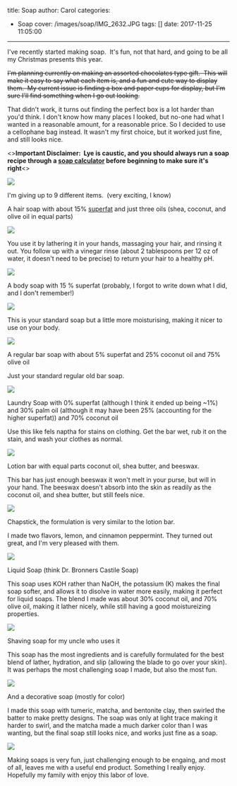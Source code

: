 title: Soap
author: Carol
categories:
  - Soap
cover: /images/soap/IMG_2632.JPG
tags: []
date: 2017-11-25 11:05:00
---
I've recently started making soap.  It's fun, not that hard, and going to be all my Christmas presents this year.

~~I'm planning currently on making an assorted chocolates type gift.  This will make it easy to say what each item is, and a fun and cute way to display them.  My current issue is finding a box and paper cups for display, but I'm sure I'll find something when I go out looking.~~

That didn't work, it turns out finding the perfect box is a lot harder than you'd think.  I don't know how many places I looked, but no-one had what I wanted in a reasonable amount, for a reasonable price.  So I decided to use a cellophane bag instead.  It wasn't my first choice, but it worked just fine, and still looks nice.  

<>**Important Disclaimer:  Lye is caustic, and you should always run a soap recipe through a [soap calculator] before beginning to make sure it's right**<>

![](/images/soap/IMG_2631.JPG)

I'm giving up to 9 different items.  (very exciting, I know)

A hair soap with about 15% [superfat] and just three oils (shea, coconut, and olive oil in equal parts)

![](/images/soap/IMG_2634.JPG)

You use it by lathering it in your hands, massaging your hair, and rinsing it out.  You follow up with a vinegar rinse (about 2 tablespoons per 12 oz of water, it doesn't need to be precise) to return your hair to a healthy pH.  

![](/images/soap/IMG_2633.JPG)

A body soap with 15 % superfat (probably, I forgot to write down what I did, and I don't remember!)

![](/images/soap/IMG_2635.JPG)

This is your standard soap but a little more moisturising, making it nicer to use on your body.  

![](/images/soap/IMG_2636.JPG)

A regular bar soap with about 5% superfat and 25% coconut oil and 75% olive oil

Just your standard regular old bar soap.  

![](/images/soap/IMG_2626.JPG)

Laundry Soap with 0% superfat (although I think it ended up being ~1%) and 30% palm oil (although it may have been 25% (accounting for the higher superfat)) and 70% coconut oil

Use this like fels naptha for stains on clothing.  Get the bar wet, rub it on the stain, and wash your clothes as normal.  

![](/images/soap/IMG_2624.JPG)

Lotion bar with equal parts coconut oil, shea butter, and beeswax.

This bar has just enough beeswax it won't melt in your purse, but will in your hand.  The beeswax doesn't absorb into the skin as readily as the coconut oil, and shea butter, but still feels nice.  

![](/images/soap/IMG_26XX.JPG)

Chapstick, the formulation is very similar to the lotion bar.  

I made two flavors, lemon, and cinnamon peppermint.  They turned out great, and I'm very pleased with them.  

![](/images/soap/IMG_26XX.JPG)

Liquid Soap (think Dr. Bronners Castile Soap)

This soap uses KOH rather than NaOH, the potassium (K) makes the final soap softer, and allows it to disolve in water more easily, making it perfect for liquid soaps.  The blend I made was about 30% coconut oil, and 70% olive oil, making it lather nicely, while still having a good moistureizing properties.  

![](/images/soap/IMG_26XX.JPG)

Shaving soap for my uncle who uses it

This soap has the most ingredients and is carefully formulated for the best blend of lather, hydration, and slip (allowing the blade to go over your skin).  It was perhaps the most challenging soap I made, but also the most fun. 

![](/images/soap/IMG_26XX.JPG)

And a decorative soap (mostly for color)

I made this soap with tumeric, matcha, and bentonite clay, then swirled the batter to make pretty designs.  The soap was only at light trace making it harder to swirl, and the matcha made a much darker color than I was wanting, but the final soap still looks nice, and works just fine as a soap.  

![](/images/soap/IMG_2625.JPG)


Making soaps is very fun, just challenging enough to be engaing, and most of all, leaves me with a useful end product.  Something I really enjoy.  Hopefully my family with enjoy this labor of love.  


[soap calculator]: soapcalc.net
[superfat]: https://www.soapqueen.com/bath-and-body-tutorials/cold-process-soap/superfatting-soap-an-explanation-2/